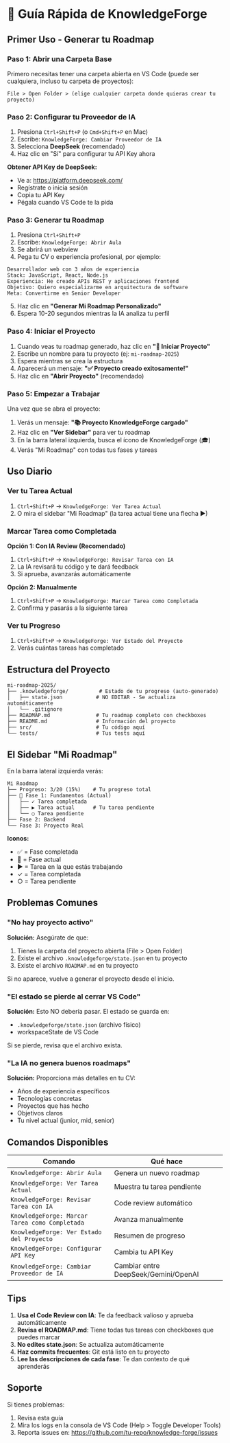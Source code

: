 # 🚀 Guía Rápida de KnowledgeForge

## Primer Uso - Generar tu Roadmap

### Paso 1: Abrir una Carpeta Base
Primero necesitas tener una carpeta abierta en VS Code (puede ser cualquiera, incluso tu carpeta de proyectos):

```
File > Open Folder > (elige cualquier carpeta donde quieras crear tu proyecto)
```

### Paso 2: Configurar tu Proveedor de IA

1. Presiona `Ctrl+Shift+P` (o `Cmd+Shift+P` en Mac)
2. Escribe: `KnowledgeForge: Cambiar Proveedor de IA`
3. Selecciona **DeepSeek** (recomendado)
4. Haz clic en "Sí" para configurar tu API Key ahora

**Obtener API Key de DeepSeek:**
- Ve a: https://platform.deepseek.com/
- Regístrate o inicia sesión
- Copia tu API Key
- Pégala cuando VS Code te la pida

### Paso 3: Generar tu Roadmap

1. Presiona `Ctrl+Shift+P`
2. Escribe: `KnowledgeForge: Abrir Aula`
3. Se abrirá un webview
4. Pega tu CV o experiencia profesional, por ejemplo:

```
Desarrollador web con 3 años de experiencia
Stack: JavaScript, React, Node.js
Experiencia: He creado APIs REST y aplicaciones frontend
Objetivo: Quiero especializarme en arquitectura de software
Meta: Convertirme en Senior Developer
```

5. Haz clic en **"Generar Mi Roadmap Personalizado"**
6. Espera 10-20 segundos mientras la IA analiza tu perfil

### Paso 4: Iniciar el Proyecto

1. Cuando veas tu roadmap generado, haz clic en **"🚀 Iniciar Proyecto"**
2. Escribe un nombre para tu proyecto (ej: `mi-roadmap-2025`)
3. Espera mientras se crea la estructura
4. Aparecerá un mensaje: **"✅ Proyecto creado exitosamente!"**
5. Haz clic en **"Abrir Proyecto"** (recomendado)

### Paso 5: Empezar a Trabajar

Una vez que se abra el proyecto:

1. Verás un mensaje: **"📚 Proyecto KnowledgeForge cargado"**
2. Haz clic en **"Ver Sidebar"** para ver tu roadmap
3. En la barra lateral izquierda, busca el ícono de KnowledgeForge (🎓)
4. Verás "Mi Roadmap" con todas tus fases y tareas

## Uso Diario

### Ver tu Tarea Actual

1. `Ctrl+Shift+P` → `KnowledgeForge: Ver Tarea Actual`
2. O mira el sidebar "Mi Roadmap" (la tarea actual tiene una flecha ▶)

### Marcar Tarea como Completada

**Opción 1: Con IA Review (Recomendado)**
1. `Ctrl+Shift+P` → `KnowledgeForge: Revisar Tarea con IA`
2. La IA revisará tu código y te dará feedback
3. Si aprueba, avanzarás automáticamente

**Opción 2: Manualmente**
1. `Ctrl+Shift+P` → `KnowledgeForge: Marcar Tarea como Completada`
2. Confirma y pasarás a la siguiente tarea

### Ver tu Progreso

1. `Ctrl+Shift+P` → `KnowledgeForge: Ver Estado del Proyecto`
2. Verás cuántas tareas has completado

## Estructura del Proyecto

```
mi-roadmap-2025/
├── .knowledgeforge/          # Estado de tu progreso (auto-generado)
│   ├── state.json           # NO EDITAR - Se actualiza automáticamente
│   └── .gitignore
├── ROADMAP.md               # Tu roadmap completo con checkboxes
├── README.md                # Información del proyecto
├── src/                     # Tu código aquí
└── tests/                   # Tus tests aquí
```

## El Sidebar "Mi Roadmap"

En la barra lateral izquierda verás:

```
Mi Roadmap
├── Progreso: 3/20 (15%)    # Tu progreso total
├── 📍 Fase 1: Fundamentos (Actual)
│   ├── ✓ Tarea completada
│   ├── ▶ Tarea actual      # Tu tarea pendiente
│   └── ○ Tarea pendiente
├── Fase 2: Backend
└── Fase 3: Proyecto Real
```

**Iconos:**
- ✅ = Fase completada
- 📍 = Fase actual
- ▶ = Tarea en la que estás trabajando
- ✓ = Tarea completada
- ○ = Tarea pendiente

## Problemas Comunes

### "No hay proyecto activo"

**Solución:** Asegúrate de que:
1. Tienes la carpeta del proyecto abierta (File > Open Folder)
2. Existe el archivo `.knowledgeforge/state.json` en tu proyecto
3. Existe el archivo `ROADMAP.md` en tu proyecto

Si no aparece, vuelve a generar el proyecto desde el inicio.

### "El estado se pierde al cerrar VS Code"

**Solución:** Esto NO debería pasar. El estado se guarda en:
- `.knowledgeforge/state.json` (archivo físico)
- workspaceState de VS Code

Si se pierde, revisa que el archivo exista.

### "La IA no genera buenos roadmaps"

**Solución:** Proporciona más detalles en tu CV:
- Años de experiencia específicos
- Tecnologías concretas
- Proyectos que has hecho
- Objetivos claros
- Tu nivel actual (junior, mid, senior)

## Comandos Disponibles

| Comando | Qué hace |
|---------|----------|
| `KnowledgeForge: Abrir Aula` | Genera un nuevo roadmap |
| `KnowledgeForge: Ver Tarea Actual` | Muestra tu tarea pendiente |
| `KnowledgeForge: Revisar Tarea con IA` | Code review automático |
| `KnowledgeForge: Marcar Tarea como Completada` | Avanza manualmente |
| `KnowledgeForge: Ver Estado del Proyecto` | Resumen de progreso |
| `KnowledgeForge: Configurar API Key` | Cambia tu API Key |
| `KnowledgeForge: Cambiar Proveedor de IA` | Cambiar entre DeepSeek/Gemini/OpenAI |

## Tips

1. **Usa el Code Review con IA**: Te da feedback valioso y aprueba automáticamente
2. **Revisa el ROADMAP.md**: Tiene todas tus tareas con checkboxes que puedes marcar
3. **No edites state.json**: Se actualiza automáticamente
4. **Haz commits frecuentes**: Git está listo en tu proyecto
5. **Lee las descripciones de cada fase**: Te dan contexto de qué aprenderás

## Soporte

Si tienes problemas:
1. Revisa esta guía
2. Mira los logs en la consola de VS Code (Help > Toggle Developer Tools)
3. Reporta issues en: https://github.com/tu-repo/knowledge-forge/issues
